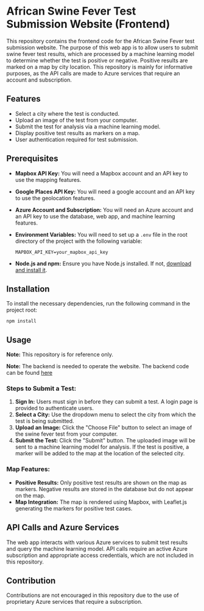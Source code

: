 # African Swine Fever Test Submission Website (Frontend)

This repository contains the frontend code for the African Swine Fever test submission website. The purpose of this web app is to allow users to submit swine fever test results, which are processed by a machine learning model to determine whether the test is positive or negative. Positive results are marked on a map by city location. This repository is mainly for informative purposes, as the API calls are made to Azure services that require an account and subscription.

## Features
- Select a city where the test is conducted.
- Upload an image of the test from your computer.
- Submit the test for analysis via a machine learning model.
- Display positive test results as markers on a map.
- User authentication required for test submission.

## Prerequisites
- **Mapbox API Key:** You will need a Mapbox account and an API key to use the mapping features.
- **Google Places API Key:** You will need a google account and an API key to use the geolocation features.
- **Azure Account and Subscription:** You will need an Azure account and an API key to use the database, web app, and machine learning features.
- **Environment Variables:** You will need to set up a `.env` file in the root directory of the project with the following variable:
  
  `MAPBOX_API_KEY=your_mapbox_api_key`

- **Node.js and npm:** Ensure you have Node.js installed. If not, [download and install it](https://nodejs.org/).

## Installation
To install the necessary dependencies, run the following command in the project root:

`npm install`

## Usage
**Note:** This repository is for reference only. 

**Note:** The backend is needed to operate the website. The backend code can be found [here](https://github.com/JakeStets5/public-swine-fever-backend)

### Steps to Submit a Test:
1. **Sign In:** Users must sign in before they can submit a test. A login page is provided to authenticate users.
2. **Select a City:** Use the dropdown menu to select the city from which the test is being submitted.
3. **Upload an Image:** Click the "Choose File" button to select an image of the swine fever test from your computer.
4. **Submit the Test:** Click the "Submit" button. The uploaded image will be sent to a machine learning model for analysis. If the test is positive, a marker will be added to the map at the location of the selected city.

### Map Features:
- **Positive Results:** Only positive test results are shown on the map as markers. Negative results are stored in the database but do not appear on the map.
- **Map Integration:** The map is rendered using Mapbox, with Leaflet.js generating the markers for positive test cases.

## API Calls and Azure Services
The web app interacts with various Azure services to submit test results and query the machine learning model. API calls require an active Azure subscription and appropriate access credentials, which are not included in this repository.

## Contribution
Contributions are not encouraged in this repository due to the use of proprietary Azure services that require a subscription.
